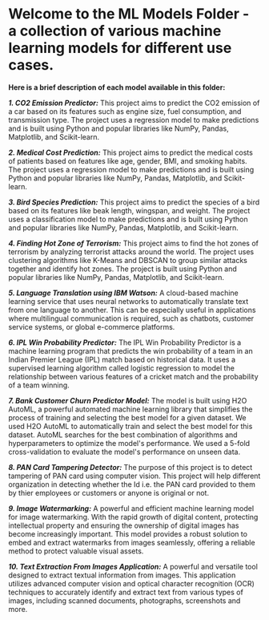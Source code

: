 # Welcome to the ML Models Folder - a collection of various machine learning models for different use cases.

**Here is a brief description of each model available in this folder:**

**_1. CO2 Emission Predictor:_**
This project aims to predict the CO2 emission of a car based on its features such as engine size, fuel consumption, and transmission type. The project uses a regression model to make predictions and is built using Python and popular libraries like NumPy, Pandas, Matplotlib, and Scikit-learn.

**_2. Medical Cost Prediction:_**
This project aims to predict the medical costs of patients based on features like age, gender, BMI, and smoking habits. The project uses a regression model to make predictions and is built using Python and popular libraries like NumPy, Pandas, Matplotlib, and Scikit-learn.

**_3. Bird Species Prediction:_**
This project aims to predict the species of a bird based on its features like beak length, wingspan, and weight. The project uses a classification model to make predictions and is built using Python and popular libraries like NumPy, Pandas, Matplotlib, and Scikit-learn.

**_4. Finding Hot Zone of Terrorism:_**
This project aims to find the hot zones of terrorism by analyzing terrorist attacks around the world. The project uses clustering algorithms like K-Means and DBSCAN to group similar attacks together and identify hot zones. The project is built using Python and popular libraries like NumPy, Pandas, Matplotlib, and Scikit-learn.

**_5. Language Translation using IBM Watson:_**
A cloud-based machine learning service that uses neural networks to automatically translate text from one language to another. This can be especially useful in applications where multilingual communication is required, such as chatbots, customer service systems, or global e-commerce platforms.

**_6. IPL Win Probability Predictor:_**
The IPL Win Probability Predictor is a machine learning program that predicts the win probability of a team in an Indian Premier League (IPL) match based on historical data. It uses a supervised learning algorithm called logistic regression to model the relationship between various features of a cricket match and the probability of a team winning.

**_7. Bank Customer Churn Predictor Model:_**
The model is built using H2O AutoML, a powerful automated machine learning library that simplifies the process of training and selecting the best model for a given dataset. We used H2O AutoML to automatically train and select the best model for this dataset. AutoML searches for the best combination of algorithms and hyperparameters to optimize the model's performance. We used a 5-fold cross-validation to evaluate the model's performance on unseen data.

**_8. PAN Card Tampering Detector:_**
The purpose of this project is to detect tampering of PAN card using computer vision. This project will help different organization in detecting whether the Id i.e. the PAN card provided to them by thier employees or customers or anyone is original or not.

**_9. Image Watermarking:_**
A powerful and efficient machine learning model for image watermarking. With the rapid growth of digital content, protecting intellectual property and ensuring the ownership of digital images has become increasingly important. This model provides a robust solution to embed and extract watermarks from images seamlessly, offering a reliable method to protect valuable visual assets.

**_10. Text Extraction From Images Application:_**
A powerful and versatile tool designed to extract textual information from images. This application utilizes advanced computer vision and optical character recognition (OCR) techniques to accurately identify and extract text from various types of images, including scanned documents, photographs, screenshots and more.
